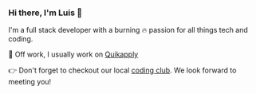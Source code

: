 ### Hi there, I'm Luis 👋

I'm a full stack developer with a burning 🔥 passion for all things tech and coding.

🔭 Off work, I usually work on [Quikapply](https://quikapply.com/)

👉 Don't forget to checkout our local [coding club](https://belizecodingclub.org/). We look forward to meeting you!

<!--
**luisrodge/luisrodge** is a ✨ _special_ ✨ repository because its `README.md` (this file) appears on your GitHub profile.

Here are some ideas to get you started:

🔭 I’m currently working on quikapply.com
🌱 I’m currently learning Serverless
- 👯 I’m looking to collaborate on ...
- 🤔 I’m looking for help with ...
- 💬 Ask me about ...
- 📫 How to reach me: ...
- 😄 Pronouns: ...
- ⚡ Fun fact: ...
-->

